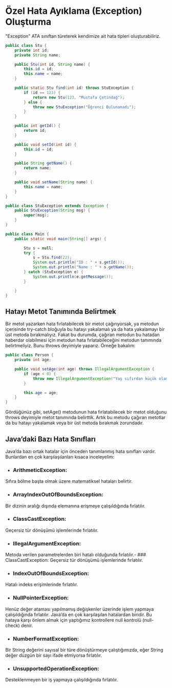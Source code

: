 # Özel Hata Ayıklama (Exception) Oluşturma

"Exception" ATA sınıftan türeterek kendimize ait hata tipleri oluşturabiliriz.

```java
public class Stu {
    private int id;
    private String name;

    public Stu(int id, String name) {
        this.id = id;
        this.name = name;
    }

    public static Stu find(int id) throws StuException {
        if (id == 123) {
            return new Stu(123, "Mustafa Çetindağ");
        } else {
            throw new StuException("Öğrenci Bulunamadı");
        }
    }

    public int getId() {
        return id;
    }

    public void setId(int id) {
        this.id = id;
    }

    public String getName() {
        return name;
    }

    public void setName(String name) {
        this.name = name;
    }
}

public class StuException extends Exception {
    public StuException(String msg) {
        super(msg);
    }
}

public class Main {
    public static void main(String[] args) {

        Stu s = null;
        try {
            s = Stu.find(22);
            System.out.println("ID : " + s.getId());
            System.out.println("Name : " + s.getName());
        } catch (StuException e) {
            System.out.println(e.getMessage());
        }

    }
}
```
## Hatayı Metot Tanımında Belirtmek
Bir metot yazarken hata fırlatabilecek bir metot çağırıyorsak, ya metodun içerisinde try-catch bloğuyla bu hatayı yakalamalı ya da hata yakalamayı bir üst metoda bırakmalıyız. Fakat bu durumda, çağıran metodun bu hatadan haberdar olabilmesi için metodun hata fırlatabileceğini metodun tanımında belirtmeliyiz. Bunu throws deyimiyle yaparız. Örneğe bakalım:
```java
public class Person {
    private int age;

    public void setAge(int age) throws IllegalArgumentException {
        if (age < 0) {
            throw new IllegalArgumentException("Yaş sıfırdan küçük olamaz!");
        }

        this.age = age;
    }
}
```
Gördüğünüz gibi, setAge() metodunun hata fırlatabilecek bir metot olduğunu throws deyimiyle metot tanımında belirttik. Artık bu metodu çağıran metotlar da bu hatayı yakalamak veya bir üst metoda bırakmak zorundadır.

## Java’daki Bazı Hata Sınıfları
Java’da bazı ortak hatalar için önceden tanımlanmış hata sınıfları vardır. Bunlardan en çok karşılaşılanları kısaca inceleyelim:
- ### ArithmeticException:
Sıfıra bölme başta olmak üzere matematiksel hataları belirtir.
- ### ArrayIndexOutOfBoundsException:
Bir dizinin aralığı dışında elemanına erişmeye çalışıldığında fırlatılır.
- ### ClassCastException:
Geçersiz tür dönüşümü işlemlerinde fırlatılır.
- ### IllegalArgumentException:
Metoda verilen parametrelerden biri hatalı olduğunda fırlatılır.- ### ClassCastException:
Geçersiz tür dönüşümü işlemlerinde fırlatılır.
- ### IndexOutOfBoundsException:
Hatalı indeks erişimlerinde fırlatılır.
- ### NullPointerException:
Henüz değer ataması yapılmamış değişkenler üzerinde işlem yapmaya çalışıldığında fırlatılır. Java’da en çok karşılaşılan hatalardan biridir. Bu hataya karşı önlem almak için yaptığımız kontrollere null kontrolü (null-check) denir.
- ### NumberFormatException:
Bir String değerini sayısal bir türe dönüştürmeye çalıştığımızda, eğer String değer düzgün bir sayı ifade etmiyorsa fırlatılır.
- ### UnsupportedOperationException:
Desteklenmeyen bir iş yapmaya çalışıldığında fırlatılır.